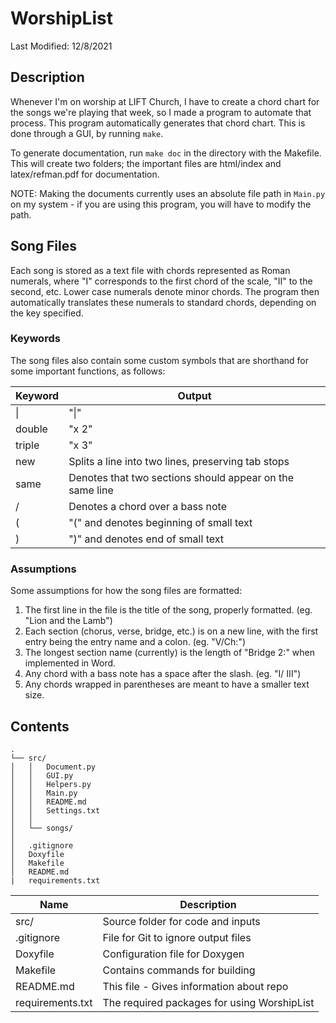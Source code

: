 # WorshipList
Last Modified: 12/8/2021

## Description

Whenever I'm on worship at LIFT Church, I have to create a chord chart for the songs we're playing that week, so I made a program to automate that process. This program 
automatically generates that chord chart. This is done through a GUI, by running `make`.

To generate documentation, run `make doc` in the directory with the Makefile. This will create two folders; the important files are html/index 
and latex/refman.pdf for documentation.

NOTE: Making the documents currently uses an absolute file path in `Main.py` on my system - if you are using this program, you will have to modify the path.

## Song Files

Each song is stored as a text file with chords represented as Roman numerals, where "I" corresponds to the first chord of the scale, "II" to the 
second, etc. Lower case numerals denote minor chords. The program then automatically translates these numerals to standard chords, depending on 
the key specified. 

### Keywords

The song files also contain some custom symbols that are shorthand for some important functions, as follows:

| Keyword | Output |
|---|---|
|\||"\|"|
|double|"x 2"|
|triple|"x 3"|
|new|Splits a line into two lines, preserving tab stops|
|same|Denotes that two sections should appear on the same line|
|/|Denotes a chord over a bass note|
|(|"(" and denotes beginning of small text|
|)|")" and denotes end of small text|

### Assumptions

Some assumptions for how the song files are formatted:
1) The first line in the file is the title of the song, properly formatted. (eg. "Lion and the Lamb")
2) Each section (chorus, verse, bridge, etc.) is on a new line, with the first entry being the entry name and a colon. (eg. "V/Ch:")
3) The longest section name (currently) is the length of "Bridge 2:" when implemented in Word.
4) Any chord with a bass note has a space after the slash. (eg. "I/ III")
5) Any chords wrapped in parentheses are meant to have a smaller text size.

## Contents

```
.
└── src/
│   │   Document.py 
│   │   GUI.py 
│   │   Helpers.py   
│   │   Main.py  
│   │   README.md  
│   │   Settings.txt  
│   │
│   └── songs/
│   
│   .gitignore
│   Doxyfile
│   Makefile
│   README.md
|   requirements.txt
```

| Name | Description |
|---|---|
|src/|Source folder for code and inputs|
|.gitignore|File for Git to ignore output files|
|Doxyfile|Configuration file for Doxygen|
|Makefile|Contains commands for building|
|README.md|This file - Gives information about repo|
|requirements.txt|The required packages for using WorshipList|
